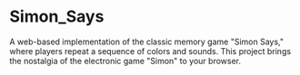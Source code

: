 # Simon_Says
A web-based implementation of the classic memory game "Simon Says," where players repeat a sequence of colors and sounds. This project brings the nostalgia of the electronic game "Simon" to your browser.
